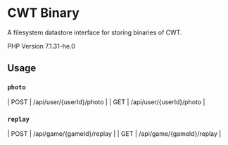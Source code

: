 # CWT Binary

A filesystem datastore interface for storing binaries of CWT.

PHP Version 7.1.31-he.0

## Usage

### `photo`

| POST | /api/user/{userId}/photo |
| GET  | /api/user/{userId}/photo |

### `replay`

| POST | /api/game/{gameId}/replay |
| GET  | /api/game/{gameId}/replay |

